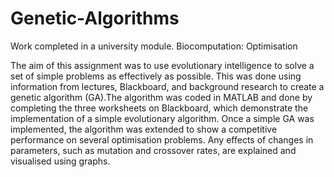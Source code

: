 # Genetic-Algorithms
Work completed in a university module. Biocomputation: Optimisation

The aim of this assignment was to use evolutionary intelligence to solve a set of simple problems as effectively as possible. This was done using information from lectures, Blackboard, and background research to create a genetic algorithm (GA).The algorithm was coded in MATLAB and done by completing the three worksheets on Blackboard, which demonstrate the implementation of a simple evolutionary algorithm. Once a simple GA was implemented, the algorithm was extended to show a competitive performance on several optimisation problems. Any effects of changes in parameters, such as mutation and crossover rates, are explained and visualised using graphs.
